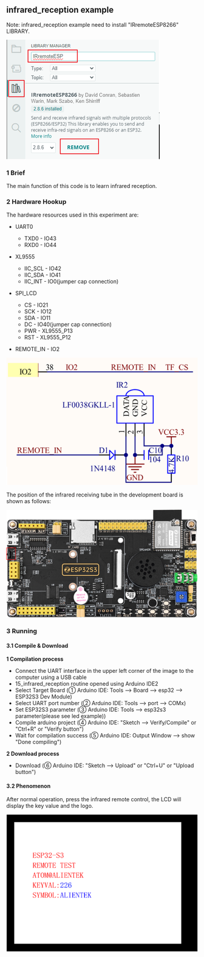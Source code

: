 ## infrared_reception example

Note: infrared_reception example need to install "IRremoteESP8266" LIBRARY.

![](../../../../1_docs/3_figures/examples/remote/infrared_reception_lib.png)

### 1 Brief

The main function of this code is to learn infrared reception.

### 2 Hardware Hookup

The hardware resources used in this experiment are:

- UART0

	- TXD0 - IO43
	- RXD0 - IO44
- XL9555
	- IIC_SCL - IO42
	- IIC_SDA - IO41
	- IIC_INT - IO0(jumper cap connection)
- SPI_LCD
	- CS - IO21
	- SCK - IO12
	- SDA - IO11
	- DC - IO40(jumper cap connection)
	- PWR - XL9555_P13
	- RST - XL9555_P12
- REMOTE_IN - IO2

<img src="../../../../1_docs/3_figures/examples/remote/infrared_reception_sch.png" style="zoom:50%;" />

The position of the infrared receiving tube in the development board is shown as follows:

![](../../../../1_docs/3_figures/examples/remote/infrared_reception_position.png)

### 3 Running

#### 3.1 Compile & Download

**1 Compilation process**

- Connect the UART interface in the upper left corner of the image to the computer using a USB cable
- 15_infrared_reception routine opened using Arduino IDE2
- Select Target Board (① Arduino IDE: Tools --> Board --> esp32 --> ESP32S3 Dev Module)
- Select UART port number (② Arduino IDE: Tools --> port --> COMx)
- Set ESP32S3 parameter (③ Arduino IDE: Tools --> esp32s3 parameter(please see led example))
- Compile arduino project (④ Arduino IDE: "Sketch --> Verify/Compile" or "Ctrl+R" or "Verify button")
- Wait for compilation success (⑤ Arduino IDE: Output Window --> show "Done compiling")

**2 Download process**

- Download (⑥ Arduino IDE: "Sketch --> Upload" or "Ctrl+U" or "Upload button")

#### 3.2 Phenomenon

After normal operation, press the infrared remote control, the LCD will display the key value and the logo.

![](../../../../1_docs/3_figures/examples/remote/infrared_reception_phe.png)
